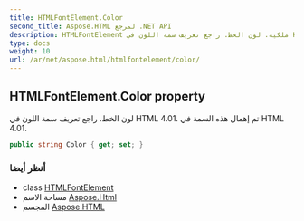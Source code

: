 ```yaml
---
title: HTMLFontElement.Color
second_title: Aspose.HTML لمرجع .NET API
description: HTMLFontElement ملكية. لون الخط. راجع تعريف سمة اللون في HTML 4.01. تم إهمال هذه السمة في HTML 4.01.
type: docs
weight: 10
url: /ar/net/aspose.html/htmlfontelement/color/
---
```

## HTMLFontElement.Color property

لون الخط. راجع تعريف سمة اللون في HTML 4.01. تم إهمال هذه السمة في HTML 4.01.

```csharp
public string Color { get; set; }
```

### أنظر أيضا

* class [HTMLFontElement](../)
* مساحة الاسم [Aspose.Html](../../htmlfontelement/)
* المجسم [Aspose.HTML](../../../)


